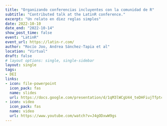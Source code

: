 ```yaml
---
title: "Organizando conferencias incluyentes con la comunidad de R"
subtitle: "Contributed talk at the LatinR conference."
excerpt: "Un relato en diez reglas simples"
date: 2022-10-10
date_end: "2022-10-14"
show_post_time: false
event: "LatinR"
event_url: https://latin-r.com/
author: "Rocío Joo, Andrea Sánchez-Tapia et al"
location: "Virtual"
draft: false
# layout options: single, single-sidebar
layout: single
tags:
- DEI
links:
- icon: file-powerpoint
  icon_pack: fas
  name: slides
  url: https://docs.google.com/presentation/d/1qM3lWCgU44_teDHFiujTfptcgRPwNMZW4Xie20Ww648/edit?usp=sharing
- icon: video
  icon_pack: fas
  name: video
  url: https://www.youtube.com/watch?v=J4gODxwW9gs
---
```


